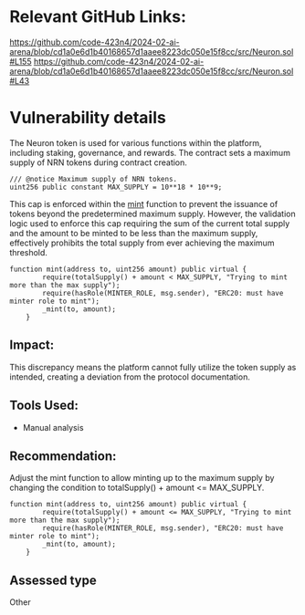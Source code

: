 # Relevant GitHub Links:

https://github.com/code-423n4/2024-02-ai-arena/blob/cd1a0e6d1b40168657d1aaee8223dc050e15f8cc/src/Neuron.sol#L155
https://github.com/code-423n4/2024-02-ai-arena/blob/cd1a0e6d1b40168657d1aaee8223dc050e15f8cc/src/Neuron.sol#L43


# Vulnerability details

The Neuron token is used for various functions within the platform, including staking, governance, and rewards. The contract sets a maximum supply of NRN tokens during contract creation.

```solidity
/// @notice Maximum supply of NRN tokens.
uint256 public constant MAX_SUPPLY = 10**18 * 10**9;
```

This cap is enforced within the [mint](https://github.com/code-423n4/2024-02-ai-arena/blob/cd1a0e6d1b40168657d1aaee8223dc050e15f8cc/src/Neuron.sol#L155)  function to prevent the issuance of tokens beyond the predetermined maximum supply. However, the validation logic used to enforce this cap requiring the sum of the current total supply and the amount to be minted to be less than the maximum supply, effectively prohibits the total supply from ever achieving the maximum threshold.

```solidity
function mint(address to, uint256 amount) public virtual {
        require(totalSupply() + amount < MAX_SUPPLY, "Trying to mint more than the max supply");
        require(hasRole(MINTER_ROLE, msg.sender), "ERC20: must have minter role to mint");
        _mint(to, amount);
    }
```

## **Impact:**

This discrepancy means the platform cannot fully utilize the token supply as intended, creating a deviation from the protocol documentation.

## **Tools Used:**

- Manual analysis

## **Recommendation:**

Adjust the mint function to allow minting up to the maximum supply by changing the condition to totalSupply() + amount <= MAX_SUPPLY.

```solidity
function mint(address to, uint256 amount) public virtual {
        require(totalSupply() + amount <= MAX_SUPPLY, "Trying to mint more than the max supply");
        require(hasRole(MINTER_ROLE, msg.sender), "ERC20: must have minter role to mint");
        _mint(to, amount);
    }
```


## Assessed type

Other